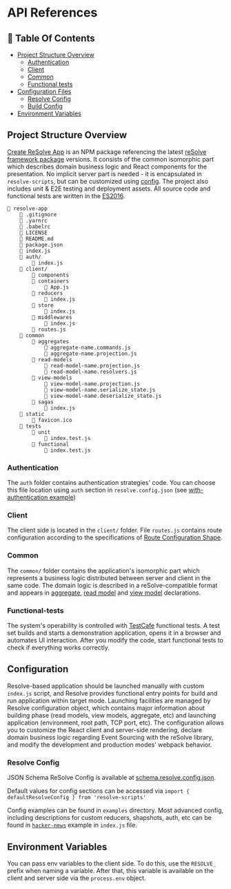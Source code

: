 # API References

## 📑 **Table Of Contents**

- [Project Structure Overview](#project-structure-overview)
  - [Authentication](#authentication)
  - [Client](#client)
  - [Common](#common)
  - [Functional tests](#functional-tests)
- [Configuration Files](#configuration-files)
  - [Resolve Config](#resolve-config)
  - [Build Config](#build-config)
- [Environment Variables](#environment-variables)


## **Project Structure Overview**

[Create ReSolve App](https://www.npmjs.com/package/create-resolve-app) is an NPM package referencing the latest [reSolve framework package](https://github.com/reimagined/resolve/) versions. It consists of the common isomorphic part which describes domain business logic and React components for the presentation. No implicit server part is needed - it is encapsulated in `resolve-scripts`, but can be customized using [config](#configuration-files). The project also includes unit & E2E testing and deployment assets. All source code and functional tests are written in the [ES2016](http://2ality.com/2016/01/ecmascript-2016.html).

```
📁 resolve-app
    📄 .gitignore
    📄 .yarnrc
    📄 .babelrc
    📄 LICENSE
    📄 README.md
    📄 package.json
    📄 index.js
    📁 auth/
        📄 index.js
    📁 client/
        📁 components
        📁 containers
            📄 App.js
        📁 reducers
            📄 index.js
        📁 store
            📄 index.js
        📁 middlewares
            📄 index.js
        📄 routes.js
    📁 common
        📁 aggregates
            📄 aggregate-name.commands.js
            📄 aggregate-name.projection.js
        📁 read-models
            📄 read-model-name.projection.js
            📄 read-model-name.resolvers.js
        📁 view-models
            📄 view-model-name.projection.js
            📄 view-model-name.serialize_state.js
            📄 view-model-name.deserialize_state.js
        📁 sagas
            📄 index.js
    📁 static
        📄 favicon.ico
    📁 tests
        📁 unit
            📄 index.test.js
        📁 functional
            📄 index.test.js
```

### **Authentication**

The `auth` folder contains authentication strategies' code. You can choose this file location using `auth` section in `resolve.config.json` (see [with-authentication example](../examples/with-authentication/resolve.config.json))

### **Client**

The client side is located in the `client/` folder. File `routes.js` contains route configuration according to the specifications of [Route Configuration Shape](https://github.com/reacttraining/react-router/tree/master/packages/react-router-config#route-configuration-shape).

### **Common**

The `common/` folder contains the application's isomorphic part which represents a business logic distributed between server and client in the same code. The domain logic is described in a reSolve-compatible format and appears in [aggregate](https://github.com/reimagined/resolve/blob/master/docs/Aggregate.md), [read model](https://github.com/reimagined/resolve/blob/master/docs/Read%20Model.md) and [view model](https://github.com/reimagined/resolve/blob/master/docs/View%20Model.md) declarations.

### **Functional-tests**

The system's operability is controlled with [TestCafe](http://devexpress.github.io/testcafe/documentation/using-testcafe/) functional tests. A test set builds and starts a demonstration application, opens it in a browser and automates UI interaction. After you modify the code, start functional tests to check if everything works correctly.

## **Configuration**

Resolve-based application should be launched manually with custom `index.js` script, and Resolve provides functional entry points for build and run application within target mode. Launching facilities are managed by Resolve configuration object, which contains major information about building phase (read models, view models, aggregate, etc) and launching application (environment, root path, TCP port, etc).
The configuration allows you to customize the React client and server-side rendering, declare domain business logic regarding Event Sourcing with the reSolve library, and modify the development and production modes' webpack behavior.

### Resolve Config

JSON Schema ReSolve Config is available at [schema.resolve.config.json](../packages/resolve-scripts/configs/schema.resolve.config.json).

Default values for config sections can be accessed via `import { defaultResolveConfig } from 'resolve-scripts'`

Config examples can be found in `examples` directory. Most advanced config, including descriptions for custom reducers, shapshots, auth, etc can be found in [`hacker-news`](../examples/hacker-news) example in `index.js` file.


## Environment Variables

You can pass env variables to the client side. To do this, use the `RESOLVE_` prefix when naming a variable. After that, this variable is available on the client and server side via the `process.env` object.
